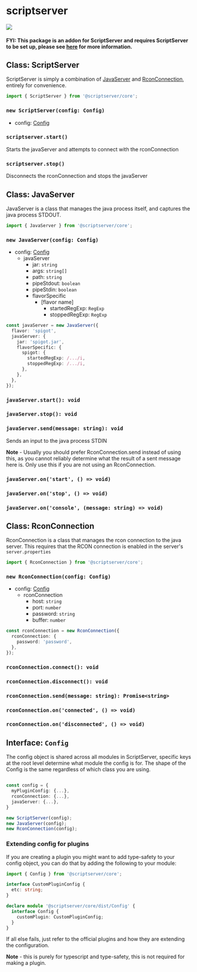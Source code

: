 # scriptserver

[![](http://i.imgur.com/zhptNme.png)](https://github.com/garrettjoecox/scriptserver/tree/next)

#### FYI: This package is an addon for ScriptServer and requires ScriptServer to be set up, please see [here](https://github.com/garrettjoecox/scriptserver/tree/next) for more information.

## Class: ScriptServer

ScriptServer is simply a combination of [JavaServer](#class-javaserver) and [RconConnection](#class-rconconnection), entirely for convenience.

```ts
import { ScriptServer } from '@scriptserver/core';
```

### `new ScriptServer(config: Config)`

- config: [Config](#interface-config)

### `scriptserver.start()`

Starts the javaServer and attempts to connect with the rconConnection

### `scriptserver.stop()`

Disconnects the rconConnection and stops the javaServer

## Class: JavaServer

JavaServer is a class that manages the java process itself, and captures the java process STDOUT.

```ts
import { JavaServer } from '@scriptserver/core';
```

### `new JavaServer(config: Config)`

- config: [Config](#interface-config)
  - javaServer
    - jar: `string`
    - args: `string[]`
    - path: `string`
    - pipeStdout: `boolean`
    - pipeStdin: `boolean`
    - flavorSpecific
      - [flavor name]
        - startedRegExp: `RegExp`
        - stoppedRegExp: `RegExp`

```ts
const javaServer = new JavaServer({
  flavor: 'spigot',
  javaServer: {
    jar: 'spigot.jar',
    flavorSpecific: {
      spigot: {
        startedRegExp: /.../i,
        stoppedRegExp: /.../i,
      },
    },
  },
});
```

### `javaServer.start(): void`

### `javaServer.stop(): void`

### `javaServer.send(message: string): void`

Sends an input to the java process STDIN

**Note** - Usually you should prefer RconConnection.send instead of using this, as you cannot reliably determine what the result of a sent message here is. Only use this if you are not using an RconConnection.

### `javaServer.on('start', () => void)`

### `javaServer.on('stop', () => void)`

### `javaServer.on('console', (message: string) => void)`

## Class: RconConnection

RconConnection is a class that manages the rcon connection to the java server. This requires that the RCON connection is enabled in the server's `server.properties`

```ts
import { RconConnection } from '@scriptserver/core';
```

### `new RconConnection(config: Config)`

- config: [Config](#interface-config)
  - rconConnection
    - host: `string`
    - port: `number`
    - password: `string`
    - buffer: `number`

```ts
const rconConnection = new RconConnection({
  rconConnection: {
    password: 'password',
  },
});
```

### `rconConnection.connect(): void`

### `rconConnection.disconnect(): void`

### `rconConnection.send(message: string): Promise<string>`

### `rconConnection.on('connected', () => void)`

### `rconConnection.on('disconnected', () => void)`

## Interface: `Config`

The config object is shared across all modules in ScriptServer, specific keys at the root level determine what module the config is for. The shape of the Config is the same regardless of which class you are using.

```ts

const config = {
  myPluginConfig: {...},
  rconConnection: {...},
  javaServer: {...},
}

new ScriptServer(config);
new JavaServer(config);
new RconConnection(config);
```

### Extending config for plugins

If you are creating a plugin you might want to add type-safety to your config object, you can do that by adding the following to your module:

```ts
import { Config } from '@scriptserver/core';

interface CustomPluginConfig {
  etc: string;
}

declare module '@scriptserver/core/dist/Config' {
  interface Config {
    customPlugin: CustomPluginConfig;
  }
}
```

If all else fails, just refer to the official plugins and how they are extending the configuration.

**Note** - this is purely for typescript and type-safety, this is not required for making a plugin.
